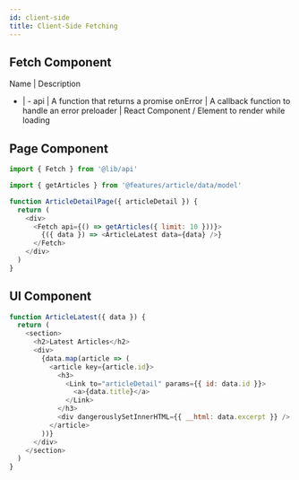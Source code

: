 ```yaml
---
id: client-side
title: Client-Side Fetching
---
```


## Fetch Component

Name | Description
- | -
api | A function that returns a promise
onError | A callback function to handle an error
preloader | React Component / Element to render while loading

## Page Component

```javascript
import { Fetch } from '@lib/api'

import { getArticles } from '@features/article/data/model'

function ArticleDetailPage({ articleDetail }) {
  return (
    <div>
      <Fetch api={() => getArticles({ limit: 10 }))}>
        {({ data }) => <ArticleLatest data={data} />}
      </Fetch>
    </div>
  )
}
```

## UI Component

```javascript
function ArticleLatest({ data }) {
  return (
    <section>
      <h2>Latest Articles</h2>
      <div>
        {data.map(article => (
          <article key={article.id}>
            <h3>
              <Link to="articleDetail" params={{ id: data.id }}>
                <a>{data.title}</a>
              </Link>
            </h3>
            <div dangerouslySetInnerHTML={{ __html: data.excerpt }} />
          </article>
        ))}
      </div>
    </section>
  )
}
```
